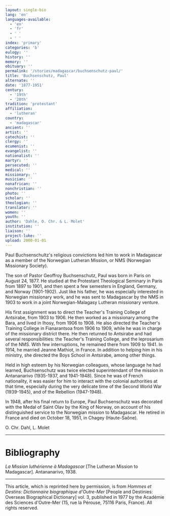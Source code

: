 ```yaml
---
layout: single-bio
lang: 'en'
languages-available:
  - 'en'
  - 'fr'
  - ' '
  - ' '
index: 'primary'
categories: 'b'
eulogy: ''
history: ''
memory: ''
obituary: ''
permalink: '/stories/madagascar/buchsenschutz-paul/'
title: 'Buchsenschutz, Paul'
alternate: ''
date: '1877-1951'
century:
  - '19th'
  - '20th'
tradition: 'protestant'
affiliation:
  - 'lutheran'
country:
  - 'madagascar'
ancient: ''
artist: ''
catechist: ''
clergy: ''
ecumenist: ''
evangelist: ''
nationalist: ''
martyr: ''
persecuted: ''
medical: ''
missionary: ''
musician: ''
nonafrican: ''
nonchristian: ''
photo: ''
scholar: ''
theologian: ''
translator: ''
women: ''
youth: ''
author: 'Dahle, O. Chr. & L. Molet'
institution: ''
liaison: ''
project-luke: ''
upload: 2000-01-01
---
```



Paul Buchsenschultz's religious convictions led him to work in Madagascar as a member of the Norwegian Lutheran Mission, or NMS (Norwegian Missionary Society).

The son of Pastor Geoffroy Buchsenschutz, Paul was born in Paris on August 24, 1877. He studied at the Protestant Theological Seminary in Paris from 1897 to 1901, and then spent a few semesters in England, Germany, and Norway (1901-1902). Just like his father, he was especially interested in Norwegian missionary work, and he was sent to Madagascar by the NMS in 1903 to work in a joint Norwegian-Malagasy Lutheran missionary venture.

His first assignment was to direct the Teacher's Training College of Antsirabe, from 1903 to 1906. He then worked as a missionary among the Bara, and lived in Ihosy, from 1906 to 1908. He also directed the Teacher's Training College in Fianarantsoa from 1906 to 1909, while he was in charge of the missionary district there. He then returned to Antsirabe and had several responsibilities: the Teacher's Training College, and the leprosarium of the NMS. With few interruptions, he remained there from 1909 to 1941. In 1914, he married Jeanne Mathiot, in France. In addition to helping him in his ministry, she directed the Boys School in Antsirabe, among other things.

Held in high esteem by his Norwegian colleagues, whose language he had learned, Buchsenschutz was twice elected superintendant of the mission in Antananarivo (1935-1937, and 1941-1948). Since he was of French nationality, it was easier for him to interact with the colonial authorities at that time, especially during the very delicate time of the Second World War (1939-1945), and of the Rebellion (1947-1948).

In 1948, after his final return to Europe, Paul Buchsenschutz was decorated with the Medal of Saint Olav by the King of Norway, on account of his distinguished service to the Norwegian mission to Madagascar. He retired in France and died on October 18, 1951, in Chagey (Haute-Saône).

O. Chr. Dahl, L. Molet

---

# Bibliography

*La Mission luthérienne à Madagascar* [The Lutheran Mission to Madagascar]. Antananarivo, 1938.

---

This article, which is reprinted here by permission, is from *Hommes et Destins: Dictionnaire biographique d'Outre-Mer* [People and Destinies: Overseas Biographical Dictionary] vol. 3, published in 1977 by the Académie des Sciences d'Outre-Mer (15, rue la Pérouse, 75116 Paris, France). All rights reserved.